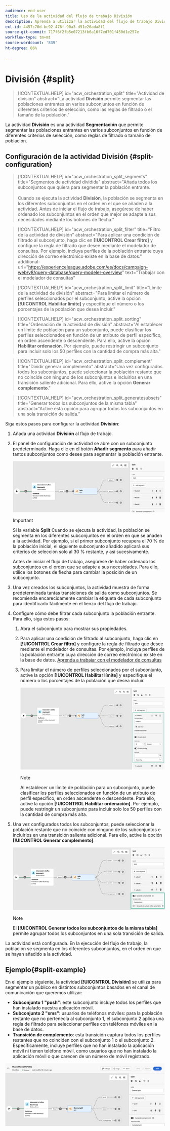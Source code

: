 ```yaml
---
audience: end-user
title: Uso de la actividad del flujo de trabajo División
description: Aprenda a utilizar la actividad del flujo de trabajo División
exl-id: 4457c70d-bc92-476f-90a3-d51e26ada8f1
source-git-commit: 717f6f2fb5e07213fb6a16f7ed701f450d1e257e
workflow-type: tm+mt
source-wordcount: '839'
ht-degree: 86%

---
```


# División {#split}

>[!CONTEXTUALHELP]
>id="acw_orchestration_split"
>title="Actividad de división"
>abstract="La actividad **División** permite segmentar las poblaciones entrantes en varios subconjuntos en función de diferentes criterios de selección, como las reglas de filtrado o el tamaño de la población."

La actividad **División** es una actividad **Segmentación** que permite segmentar las poblaciones entrantes en varios subconjuntos en función de diferentes criterios de selección, como reglas de filtrado o tamaño de población.

## Configuración de la actividad División {#split-configuration}

>[!CONTEXTUALHELP]
>id="acw_orchestration_split_segments"
>title="Segmentos de actividad dividida"
>abstract="Añada todos los subconjuntos que quiera para segmentar la población entrante.<br/></br>Cuando se ejecuta la actividad **División**, la población se segmenta en los diferentes subconjuntos en el orden en el que se añaden a la actividad. Antes de iniciar el flujo de trabajo, asegúrese de haber ordenado los subconjuntos en el orden que mejor se adapte a sus necesidades mediante los botones de flecha."

>[!CONTEXTUALHELP]
>id="acw_orchestration_split_filter"
>title="Filtro de la actividad de división"
>abstract="Para aplicar una condición de filtrado al subconjunto, haga clic en **[!UICONTROL Crear filtro]** y configure la regla de filtrado que desee mediante el modelador de consultas. Por ejemplo, incluya perfiles de la población entrante cuya dirección de correo electrónico existe en la base de datos."
>additional-url="https://experienceleague.adobe.com/es/docs/campaign-web/v8/query-database/query-modeler-overview" text="Trabajar con el modelador de consultas"

>[!CONTEXTUALHELP]
>id="acw_orchestration_split_limit"
>title="Límite de la actividad de división"
>abstract="Para limitar el número de perfiles seleccionados por el subconjunto, active la opción **[!UICONTROL Habilitar límite]** y especifique el número o los porcentajes de la población que desea incluir."

>[!CONTEXTUALHELP]
>id="acw_orchestration_split_sorting"
>title="Ordenación de la actividad de división"
>abstract="Al establecer un límite de población para un subconjunto, puede clasificar los perfiles seleccionados en función de un atributo de perfil específico, en orden ascendente o descendente. Para ello, active la opción **Habilitar ordenación**. Por ejemplo, puede restringir un subconjunto para incluir solo los 50 perfiles con la cantidad de compra más alta."

>[!CONTEXTUALHELP]
>id="acw_orchestration_split_complement"
>title="Dividir generar complemento"
>abstract="Una vez configurados todos los subconjuntos, puede seleccionar la población restante que no coincide con ninguno de los subconjuntos e incluirlos en una transición saliente adicional. Para ello, active la opción **Generar complemento**."

>[!CONTEXTUALHELP]
>id="acw_orchestration_split_generatesubsets"
>title="Generar todos los subconjuntos de la misma tabla"
>abstract="Active esta opción para agrupar todos los subconjuntos en una sola transición de salida."

Siga estos pasos para configurar la actividad **División**:

1. Añada una actividad **División** al flujo de trabajo.

1. El panel de configuración de actividad se abre con un subconjunto predeterminado. Haga clic en el botón **Añadir segmento** para añadir tantos subconjuntos como desee para segmentar la población entrante.

   ![](../assets/workflow-split.png)

   >[!IMPORTANT]
   >
   >Si la variable **Split** Cuando se ejecuta la actividad, la población se segmenta en los diferentes subconjuntos en el orden en que se añaden a la actividad. Por ejemplo, si el primer subconjunto recupera el 70 % de la población inicial, el siguiente subconjunto añadido aplicará sus criterios de selección solo al 30 % restante, y así sucesivamente.
   >
   >Antes de iniciar el flujo de trabajo, asegúrese de haber ordenado los subconjuntos en el orden que se adapte a sus necesidades. Para ello, utilice los botones de flecha para cambiar la posición de un subconjunto.

1. Una vez creados los subconjuntos, la actividad muestra de forma predeterminada tantas transiciones de salida como subconjuntos. Se recomienda encarecidamente cambiar la etiqueta de cada subconjunto para identificarlo fácilmente en el lienzo del flujo de trabajo.

1. Configure cómo debe filtrar cada subconjunto la población entrante. Para ello, siga estos pasos:

   1. Abra el subconjunto para mostrar sus propiedades.

   1. Para aplicar una condición de filtrado al subconjunto, haga clic en **[!UICONTROL Crear filtro]** y configure la regla de filtrado que desee mediante el modelador de consultas. Por ejemplo, incluya perfiles de la población entrante cuya dirección de correo electrónico existe en la base de datos. [Aprenda a trabajar con el modelador de consultas](../../query/query-modeler-overview.md)

   1. Para limitar el número de perfiles seleccionados por el subconjunto, active la opción **[!UICONTROL Habilitar límite]** y especifique el número o los porcentajes de la población que desea incluir.

      ![](../assets/workflow-split-subset.png)


      >[!NOTE]
      >
      >Al establecer un límite de población para un subconjunto, puede clasificar los perfiles seleccionados en función de un atributo de perfil específico, en orden ascendente o descendente. Para ello, active la opción **[!UICONTROL Habilitar ordenación]**. Por ejemplo, puede restringir un subconjunto para incluir solo los 50 perfiles con la cantidad de compra más alta.

1. Una vez configurados todos los subconjuntos, puede seleccionar la población restante que no coincide con ninguno de los subconjuntos e incluirlos en una transición saliente adicional. Para ello, active la opción **[!UICONTROL Generar complemento]**.

   ![](../assets/workflow-split-complement.png)

   >[!NOTE]
   >
   >El **[!UICONTROL Generar todos los subconjuntos de la misma tabla]** permite agrupar todos los subconjuntos en una sola transición de salida.

La actividad está configurada. En la ejecución del flujo de trabajo, la población se segmenta en los diferentes subconjuntos, en el orden en que se hayan añadido a la actividad.

## Ejemplo{#split-example}

En el ejemplo siguiente, la actividad **[!UICONTROL División]** se utiliza para segmentar un público en distintos subconjuntos basados en el canal de comunicación que queremos utilizar:

* **Subconjunto 1 &quot;push&quot;**: este subconjunto incluye todos los perfiles que han instalado nuestra aplicación móvil.
* **Subconjunto 2 &quot;sms&quot;**: usuarios de teléfonos móviles: para la población restante que no pertenecía al subconjunto 1, el subconjunto 2 aplica una regla de filtrado para seleccionar perfiles con teléfonos móviles en la base de datos.
* **Transición de complemento**: esta transición captura todos los perfiles restantes que no coinciden con el subconjunto 1 o el subconjunto 2. Específicamente, incluye perfiles que no han instalado la aplicación móvil ni tienen teléfono móvil, como usuarios que no han instalado la aplicación móvil o que carecen de un número de móvil registrado.

![](../assets/workflow-split-example.png)
